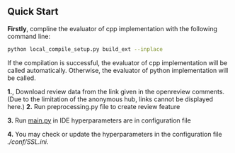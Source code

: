 

## Quick Start
**Firstly**, compline the evaluator of cpp implementation with the following command line:

```bash
python local_compile_setup.py build_ext --inplace
```

If the compilation is successful, the evaluator of cpp implementation will be called automatically.
Otherwise, the evaluator of python implementation will be called.

**1.**, Download review data from the link given in the openreview comments.(Due to the limitation of the anonymous hub, links cannot be displayed here.)
**2.** Run preprocessing.py file to create review feature

**3.** Run [main.py](./main.py) in IDE hyperparameters are in configuration file 

**4.** You may check or update the hyperparameters in the configuration file *./conf/SSL.ini*.
